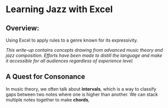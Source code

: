 # Learning Jazz with Excel

## Overview:
Using Excel to apply rules to a genre known for its expressivity.

_This write-up contains concepts drawing from advanced music theory and jazz composition. Efforts have been made to distill the language and make it accessible for all audiences regardless of experience level._

## A Quest for Consonance

In music theory, we often talk about **intervals**, which is a way to classify gaps between two notes where one is higher than another. We can stack multiple
notes together to make **chords**, 